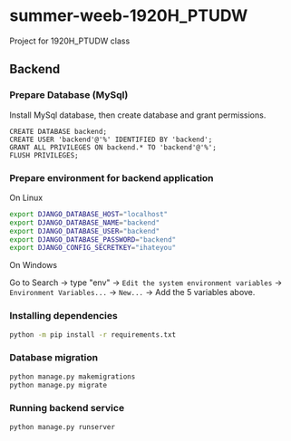 # summer-weeb-1920H_PTUDW

Project for 1920H_PTUDW class

## Backend

### Prepare Database (MySql)

Install MySql database, then create database and grant permissions.

```
CREATE DATABASE backend;
CREATE USER 'backend'@'%' IDENTIFIED BY 'backend';
GRANT ALL PRIVILEGES ON backend.* TO 'backend'@'%';
FLUSH PRIVILEGES;
```

### Prepare environment for backend application

On Linux

```bash
export DJANGO_DATABASE_HOST="localhost"
export DJANGO_DATABASE_NAME="backend"
export DJANGO_DATABASE_USER="backend"
export DJANGO_DATABASE_PASSWORD="backend"
export DJANGO_CONFIG_SECRETKEY="ihateyou"
```

On Windows

Go to Search -> type "env" -> `Edit the system environment variables` -> `Environment Variables...` -> `New...` -> Add the 5 variables above.

### Installing dependencies

```bash
python -m pip install -r requirements.txt
```

### Database migration

```bash
python manage.py makemigrations
python manage.py migrate
```

### Running backend service

```bash
python manage.py runserver
```
